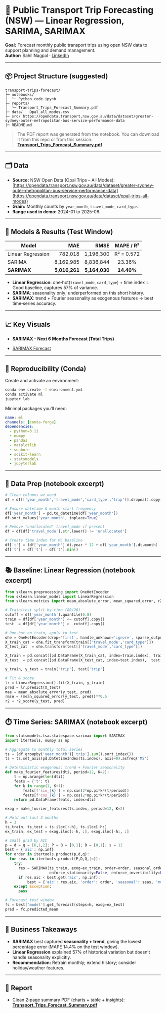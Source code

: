 # 🚃 Public Transport Trip Forecasting (NSW) — Linear Regression, SARIMA, SARIMAX

**Goal:** Forecast monthly public transport trips using open NSW data to support planning and demand management.  
**Author:** Sahil Nagpal · [LinkedIn](https://www.linkedin.com/in/sahil-nagpal-318999172/)

---

## 📦 Project Structure (suggested)
```
transport-trips-forecast/
├─ notebooks/
│  └─ Python_code.ipynb
├─ reports/
│  └─ Transport_Trips_Forecast_Summary.pdf
├─ data/   Opal_all_modes.csv          
├─ src/ https://opendata.transport.nsw.gov.au/data/dataset/greater-sydney-outer-metropolitan-bus-service-performance-data
├─ README.md
```

> The PDF report was generated from the notebook. You can download it from this repo or from this session:  
> **[Transport_Trips_Forecast_Summary.pdf](Transport_Trips_Forecast_Summary.pdf)**

---

## 🗂️ Data
- **Source:** NSW Open Data (Opal Trips – All Modes): [https://opendata.transport.nsw.gov.au/data/dataset/greater-sydney-outer-metropolitan-bus-service-performance-data](https://opendata.transport.nsw.gov.au/data/dataset/opal-trips-all-modes)
- **Grain:** Monthly counts by `year_month`, `travel_mode`, `card_type`.
- **Range used in demo:** 2024-01 to 2025-06.

---

## 🧪 Models & Results (Test Window)
| Model              | MAE       | RMSE      | MAPE / R² |
|--------------------|----------:|----------:|:---------:|
| Linear Regression  | 782,018   | 1,196,300 | R² = 0.572 |
| SARIMA             | 8,169,985 | 8,836,844 | 23.36%    |
| **SARIMAX**        | **5,016,261** | **5,164,030** | **14.40%** |

- **Linear Regression**: one‑hot(`travel_mode`, `card_type`) + time index `t`. Good baseline, captures 57% of variance.  
- **SARIMA**: seasonality only; underperformed on this short history.  
- **SARIMAX**: trend + Fourier seasonality as exogenous features → best time‑series accuracy.

---

## 📈 Key Visuals
- **SARIMAX – Next 6 Months Forecast (Total Trips)**  

- [SARIMAX Forecast](sarimax_forecast.png)

---

## 🔧 Reproducibility (Conda)
Create and activate an environment:

```bash
conda env create -f environment.yml
conda activate ml
jupyter lab
```

Minimal packages you’ll need:
```yaml
name: ml
channels: [conda-forge]
dependencies:
  - python=3.11
  - numpy
  - pandas
  - matplotlib
  - seaborn
  - scikit-learn
  - statsmodels
  - jupyterlab
```

---

## 🧹 Data Prep (notebook excerpt)
```python
# Clean columns we need
df = df[['year_month','travel_mode','card_type','trip']].dropna().copy()

# Ensure datetime & month start frequency
df['year_month'] = pd.to_datetime(df['year_month'])
df.sort_values('year_month', inplace=True)

# Remove 'unallocated' travel_mode if present
df = df[df['travel_mode'].str.lower() != 'unallocated']

# Create time index for ML baseline
df['t'] = (df['year_month'].dt.year * 12 + df['year_month'].dt.month)
df['t'] = df['t'] - df['t'].min()
```

---

## 📚 Baseline: Linear Regression (notebook excerpt)
```python
from sklearn.preprocessing import OneHotEncoder
from sklearn.linear_model import LinearRegression
from sklearn.metrics import mean_absolute_error, mean_squared_error, r2_score

# Train/test split by time (80/20)
cutoff = df['year_month'].quantile(0.8)
train = df[df['year_month'] <= cutoff].copy()
test  = df[df['year_month'] >  cutoff].copy()

# One-hot on train, apply to test
ohe = OneHotEncoder(drop='first', handle_unknown='ignore', sparse_output=False)
X_train_cat = ohe.fit_transform(train[['travel_mode','card_type']])
X_test_cat  = ohe.transform(test[['travel_mode','card_type']])

X_train = pd.concat([pd.DataFrame(X_train_cat, index=train.index), train[['t']]], axis=1)
X_test  = pd.concat([pd.DataFrame(X_test_cat, index=test.index),  test[['t']]], axis=1)

y_train, y_test = train['trip'], test['trip']

# Fit & score
lr = LinearRegression().fit(X_train, y_train)
pred = lr.predict(X_test)
mae = mean_absolute_error(y_test, pred)
rmse = (mean_squared_error(y_test, pred))**0.5
r2 = r2_score(y_test, pred)
```

---

## ⏱️ Time Series: SARIMAX (notebook excerpt)
```python
from statsmodels.tsa.statespace.sarimax import SARIMAX
import itertools, numpy as np

# Aggregate to monthly total series
ts = (df.groupby('year_month')['trip'].sum().sort_index())
ts = ts.set_axis(pd.DatetimeIndex(ts.index), axis=0).asfreq('MS')

# Deterministic exogenous: trend + Fourier seasonality
def make_fourier_features(dti, period=12, K=2):
    t = np.arange(len(dti))
    feats = {'t': t}
    for k in range(1, K+1):
        feats[f'sin_{k}'] = np.sin(2*np.pi*k*(t/period))
        feats[f'cos_{k}'] = np.cos(2*np.pi*k*(t/period))
    return pd.DataFrame(feats, index=dti)

exog = make_fourier_features(ts.index, period=12, K=2)

# Hold out last 3 months
h = 3
ts_train, ts_test = ts.iloc[:-h], ts.iloc[-h:]
ex_train, ex_test = exog.iloc[:-h, :], exog.iloc[-h:, :]

# Small grid by AIC
p = d = q = [0,1,2]; P = Q = [0,1]; D = [0,1]; s = 12
best = {'aic': np.inf}
for order in itertools.product(p,d,q):
  for seas in itertools.product(P,D,Q,[s]):
    try:
      res = SARIMAX(ts_train, exog=ex_train, order=order, seasonal_order=seas,
                    enforce_stationarity=False, enforce_invertibility=False).fit(disp=False)
      if res.aic < best.get('aic', np.inf):
          best = {'aic': res.aic, 'order': order, 'seasonal': seas, 'model': res}
    except Exception:
      pass

# Forecast test window
fc = best['model'].get_forecast(steps=h, exog=ex_test)
pred = fc.predicted_mean
```

---

## 📝 Business Takeaways
- **SARIMAX** best captured **seasonality + trend**, giving the lowest percentage error (MAPE 14.4% on the test window).  
- **Linear Regression** explained 57% of historical variation but doesn’t handle seasonality explicitly.  
- **Recommendation:** Retrain monthly; extend history; consider holiday/weather features.

---

## 📄 Report
- Clean 2‑page summary PDF (charts + table + insights):  
  **[Transport_Trips_Forecast_Summary.pdf](Transport_Trips_Forecast_Summary.pdf)**
